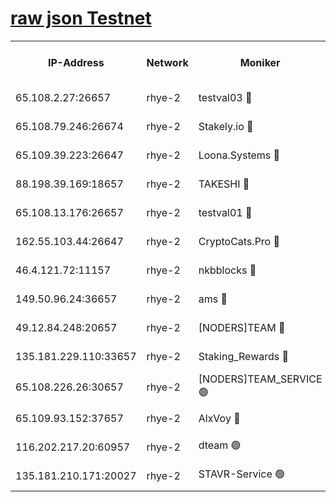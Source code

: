 
[raw json Testnet](https://rpc-check.quickt.stavr.tech/quickt/rpc-quickt-result.json)
=


<table><tr><th>IP-Address</th><th>Network</th><th>Moniker</th><th>Latest Block Height</th><th>Earliest Block Height</th><th>Catching Up</th><th>Tx Index</th><th>Voting Power</th><th>Scan Time</th></tr><tr><td>65.108.2.27:26657</td><td>rhye-2</td><td>testval03 🔴</td><td>1375008</td><td>1</td><td>False</td><td>on</td><td>11002050</td><td>2024-03-22T23:56:09.607973486UTC</td></tr><tr><td>65.108.79.246:26674</td><td>rhye-2</td><td>Stakely.io 🔴</td><td>1375008</td><td>1</td><td>False</td><td>on</td><td>10010</td><td>2024-03-22T23:56:09.911618072UTC</td></tr><tr><td>65.109.39.223:26647</td><td>rhye-2</td><td>Loona.Systems 🔴</td><td>1375009</td><td>1</td><td>False</td><td>off</td><td>86949</td><td>2024-03-22T23:56:14.828416997UTC</td></tr><tr><td>88.198.39.169:18657</td><td>rhye-2</td><td>TAKESHI 🔴</td><td>1375009</td><td>1</td><td>False</td><td>off</td><td>40542</td><td>2024-03-22T23:56:15.426621117UTC</td></tr><tr><td>65.108.13.176:26657</td><td>rhye-2</td><td>testval01 🔴</td><td>1375009</td><td>1</td><td>False</td><td>on</td><td>13082010</td><td>2024-03-22T23:56:16.049064010UTC</td></tr><tr><td>162.55.103.44:26647</td><td>rhye-2</td><td>CryptoCats.Pro 🔴</td><td>1375013</td><td>1</td><td>False</td><td>off</td><td>9999</td><td>2024-03-22T23:56:43.635751006UTC</td></tr><tr><td>46.4.121.72:11157</td><td>rhye-2</td><td>nkbblocks 🔴</td><td>1375007</td><td>70101</td><td>False</td><td>off</td><td>81084</td><td>2024-03-22T23:56:02.834613925UTC</td></tr><tr><td>149.50.96.24:36657</td><td>rhye-2</td><td>ams 🔴</td><td>1366700</td><td>133501</td><td>False</td><td>on</td><td>10732</td><td>2024-03-22T23:56:29.156773942UTC</td></tr><tr><td>49.12.84.248:20657</td><td>rhye-2</td><td>[NODERS]TEAM 🔴</td><td>1375010</td><td>146001</td><td>False</td><td>on</td><td>59690</td><td>2024-03-22T23:56:26.801003633UTC</td></tr><tr><td>135.181.229.110:33657</td><td>rhye-2</td><td>Staking_Rewards 🔴</td><td>1375009</td><td>149101</td><td>False</td><td>on</td><td>9900</td><td>2024-03-22T23:56:15.141477001UTC</td></tr><tr><td>65.108.226.26:30657</td><td>rhye-2</td><td>[NODERS]TEAM_SERVICE 🟢</td><td>1375009</td><td>241501</td><td>False</td><td>on</td><td>0</td><td>2024-03-22T23:56:15.737211807UTC</td></tr><tr><td>65.109.93.152:37657</td><td>rhye-2</td><td>AlxVoy 🔴</td><td>1375008</td><td>315173</td><td>False</td><td>on</td><td>150351</td><td>2024-03-22T23:56:07.258912552UTC</td></tr><tr><td>116.202.217.20:60957</td><td>rhye-2</td><td>dteam 🟢</td><td>1375008</td><td>1334001</td><td>False</td><td>on</td><td>0</td><td>2024-03-22T23:56:12.472891959UTC</td></tr><tr><td>135.181.210.171:20027</td><td>rhye-2</td><td>STAVR-Service 🟢</td><td>1375010</td><td>1371001</td><td>False</td><td>on</td><td>0</td><td>2024-03-22T23:56:24.508996430UTC</td></tr></table>